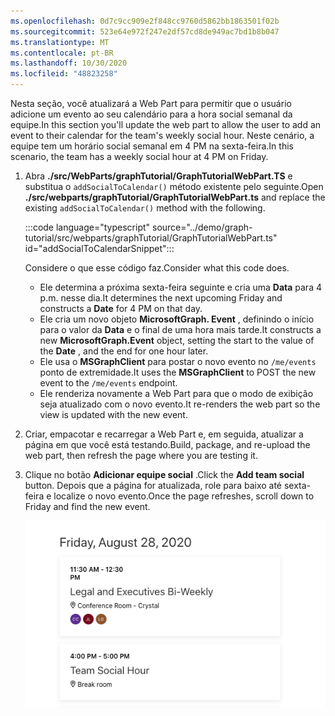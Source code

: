 ```yaml
---
ms.openlocfilehash: 0d7c9cc909e2f848cc9760d5862bb1863501f02b
ms.sourcegitcommit: 523e64e972f247e2df57cd8de949ac7bd1b8b047
ms.translationtype: MT
ms.contentlocale: pt-BR
ms.lasthandoff: 10/30/2020
ms.locfileid: "48823258"
---
```

<!-- markdownlint-disable MD002 MD041 -->

<span data-ttu-id="8fd52-101">Nesta seção, você atualizará a Web Part para permitir que o usuário adicione um evento ao seu calendário para a hora social semanal da equipe.</span><span class="sxs-lookup"><span data-stu-id="8fd52-101">In this section you'll update the web part to allow the user to add an event to their calendar for the team's weekly social hour.</span></span> <span data-ttu-id="8fd52-102">Neste cenário, a equipe tem um horário social semanal em 4 PM na sexta-feira.</span><span class="sxs-lookup"><span data-stu-id="8fd52-102">In this scenario, the team has a weekly social hour at 4 PM on Friday.</span></span>

1. <span data-ttu-id="8fd52-103">Abra **./src/WebParts/graphTutorial/GraphTutorialWebPart.TS** e substitua o `addSocialToCalendar()` método existente pelo seguinte.</span><span class="sxs-lookup"><span data-stu-id="8fd52-103">Open **./src/webparts/graphTutorial/GraphTutorialWebPart.ts** and replace the existing `addSocialToCalendar()` method with the following.</span></span>

    :::code language="typescript" source="../demo/graph-tutorial/src/webparts/graphTutorial/GraphTutorialWebPart.ts" id="addSocialToCalendarSnippet":::

    <span data-ttu-id="8fd52-104">Considere o que esse código faz.</span><span class="sxs-lookup"><span data-stu-id="8fd52-104">Consider what this code does.</span></span>

    - <span data-ttu-id="8fd52-105">Ele determina a próxima sexta-feira seguinte e cria uma **Data** para 4 p.m. nesse dia.</span><span class="sxs-lookup"><span data-stu-id="8fd52-105">It determines the next upcoming Friday and constructs a **Date** for 4 PM on that day.</span></span>
    - <span data-ttu-id="8fd52-106">Ele cria um novo objeto **MicrosoftGraph. Event** , definindo o início para o valor da **Data** e o final de uma hora mais tarde.</span><span class="sxs-lookup"><span data-stu-id="8fd52-106">It constructs a new **MicrosoftGraph.Event** object, setting the start to the value of the **Date** , and the end for one hour later.</span></span>
    - <span data-ttu-id="8fd52-107">Ele usa o **MSGraphClient** para postar o novo evento no `/me/events` ponto de extremidade.</span><span class="sxs-lookup"><span data-stu-id="8fd52-107">It uses the **MSGraphClient** to POST the new event to the `/me/events` endpoint.</span></span>
    - <span data-ttu-id="8fd52-108">Ele renderiza novamente a Web Part para que o modo de exibição seja atualizado com o novo evento.</span><span class="sxs-lookup"><span data-stu-id="8fd52-108">It re-renders the web part so the view is updated with the new event.</span></span>

1. <span data-ttu-id="8fd52-109">Criar, empacotar e recarregar a Web Part e, em seguida, atualizar a página em que você está testando.</span><span class="sxs-lookup"><span data-stu-id="8fd52-109">Build, package, and re-upload the web part, then refresh the page where you are testing it.</span></span>

1. <span data-ttu-id="8fd52-110">Clique no botão **Adicionar equipe social** .</span><span class="sxs-lookup"><span data-stu-id="8fd52-110">Click the **Add team social** button.</span></span> <span data-ttu-id="8fd52-111">Depois que a página for atualizada, role para baixo até sexta-feira e localize o novo evento.</span><span class="sxs-lookup"><span data-stu-id="8fd52-111">Once the page refreshes, scroll down to Friday and find the new event.</span></span>

    ![Uma captura de tela do evento recém-criado renderizado na Web Part](images/new-event.png)
